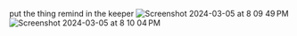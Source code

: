put the thing remind in the keeper
![Screenshot 2024-03-05 at 8 09 49 PM](https://github.com/Loppy2131/Keeper-App/assets/139589175/64541e5b-9600-40df-b2b9-429563300c0c)
![Screenshot 2024-03-05 at 8 10 04 PM](https://github.com/Loppy2131/Keeper-App/assets/139589175/9fdcff59-3055-458a-a0f3-25bb852f768b)
